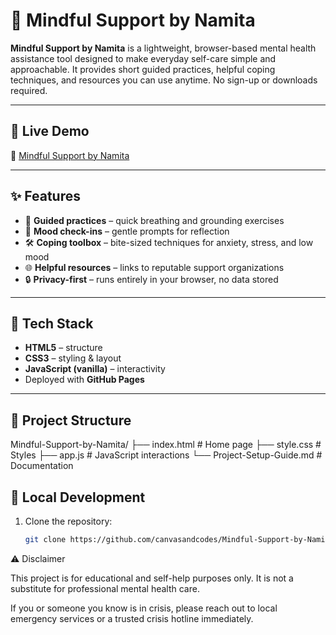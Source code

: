 # 🌱 Mindful Support by Namita

**Mindful Support by Namita** is a lightweight, browser-based mental health assistance tool designed to make everyday self-care simple and approachable. It provides short guided practices, helpful coping techniques, and resources you can use anytime. No sign-up or downloads required.

---

## 🚀 Live Demo
🔗 [Mindful Support by Namita](https://canvasandcodes.github.io/Mindful-Support-by-Namita/)

---

## ✨ Features
- 🧘 **Guided practices** – quick breathing and grounding exercises  
- 📝 **Mood check-ins** – gentle prompts for reflection  
- 🛠️ **Coping toolbox** – bite-sized techniques for anxiety, stress, and low mood  
- 🌐 **Helpful resources** – links to reputable support organizations  
- 🔒 **Privacy-first** – runs entirely in your browser, no data stored  

---

## 🧱 Tech Stack
- **HTML5** – structure  
- **CSS3** – styling & layout  
- **JavaScript (vanilla)** – interactivity  
- Deployed with **GitHub Pages**

---

## 📁 Project Structure
Mindful-Support-by-Namita/
├── index.html # Home page
├── style.css # Styles
├── app.js # JavaScript interactions
└── Project-Setup-Guide.md # Documentation

## 🧭 Local Development
1. Clone the repository:
   ```bash
   git clone https://github.com/canvasandcodes/Mindful-Support-by-Namita.git


⚠️ Disclaimer

This project is for educational and self-help purposes only. It is not a substitute for professional mental health care.

If you or someone you know is in crisis, please reach out to local emergency services or a trusted crisis hotline immediately.
